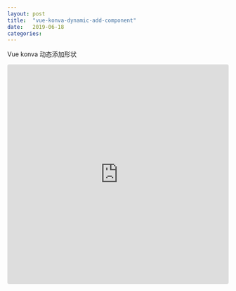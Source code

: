 ```yaml
---
layout: post
title:  "vue-konva-dynamic-add-component"
date:   2019-06-18
categories:
---
```


Vue konva 动态添加形状

<iframe src="https://codesandbox.io/embed/vue-konva-dynamic-add-component-shf3q?fontsize=14" title="vue-konva-dynamic-add-component" allow="geolocation; microphone; camera; midi; vr; accelerometer; gyroscope; payment; ambient-light-sensor; encrypted-media" style="width:100%; height:500px; border:0; border-radius: 4px; overflow:hidden;" sandbox="allow-modals allow-forms allow-popups allow-scripts allow-same-origin"></iframe>
